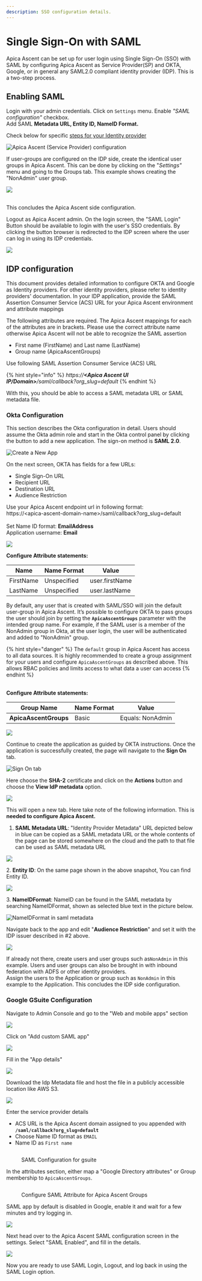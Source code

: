 ```yaml
---
description: SSO configuration details.
---
```


# Single Sign-On with SAML

Apica Ascent can be set up for user login using Single Sign-On (SSO) with SAML by configuring Apica Ascent as Service Provider(SP) and OKTA, Google, or in general any SAML2.0 compliant identity provider (IDP). This is a two-step process.

## Enabling SAML

Login with your admin credentials. Click on `Settings` menu. Enable _"SAML configuration"_ checkbox.\
Add SAML **Metadata URL, Entity ID, NameID Format.**

Check below for specific [steps for your Identity provider](single-sign-on-configuration.md#idp-configuration)

![Apica Ascent (Service Provider) configuration](../.gitbook/assets/screencapture-lq8311-logiq-ai-settings-general-2024-08-27-16_28_55.png)

If user-groups are configured on the IDP side, create the identical user groups in Apica Ascent. This can be done by clicking on the "_Settings"_ menu and going to the Groups tab. This example shows creating the "NonAdmin" user group.

![](../.gitbook/assets/screencapture-lq8311-logiq-ai-groups-2024-08-27-16_29_19.png)

\
This concludes the Apica Ascent side configuration.

Logout as Apica Ascent admin. On the login screen, the "SAML Login" Button should be available to login with the user's SSO credentials. By clicking the button browser is redirected to the IDP screen where the user can log in using its IDP credentials.

![](../.gitbook/assets/screencapture-lq8311-logiq-ai-login-2024-08-27-16_29_35.png)

## IDP configuration

This document provides detailed information to configure OKTA and Google as Identity providers. For other identity providers, please refer to identity providers' documentation. In your IDP application, provide the SAML Assertion Consumer Service (ACS) URL for your Apica Ascent environment and attribute mappings

The following attributes are required. The Apica Ascent mappings for each of the attributes are in brackets. Please use the correct attribute name otherwise Apica Ascent will not be able to recognize the SAML assertion

* First name (FirstName) and Last name (LastName)
* Group name (ApicaAscentGroups)

Use following SAML Assertion Consumer Service (ACS) URL

{% hint style="info" %}
_https://**\<Apica Ascent UI IP/Domain>**/saml/callback?org\_slug=default_
{% endhint %}

With this, you should be able to access a SAML metadata URL or SAML metadata file.

### Okta Configuration

This section describes the Okta configuration in detail. Users should assume the Okta admin role and start in the Okta control panel by clicking the button to add a new application. The sign-on method is **SAML 2.0**.

![Create a New App](../.gitbook/assets/saml-4.png)

On the next screen, OKTA has fields for a few URLs:

* Single Sign-On URL
* Recipient URL
* Destination URL
* Audience Restriction

Use your Apica Ascent endpoint url in following format:\
https://\<apica-ascent-domain-name>/saml/callback?org\_slug=default\
\
Set Name ID format: **EmailAddress**\
Application username: **Email**

![](../.gitbook/assets/saml-5.png)

**Configure Attribute statements:**

| **Name**  | **Name Format** | **Value**      |
| --------- | --------------- | -------------- |
| FirstName | Unspecified     | user.firstName |
| LastName  | Unspecified     | user.lastName  |

By default, any user that is created with SAML/SSO will join the default user-group in Apica Ascent. It’s possible to configure OKTA to pass groups the user should join by setting the **`ApicaAscentGroups`** parameter with the intended group name. For example, if the SAML user is a member of the NonAdmin group in Okta, at the user login, the user will be authenticated and added to "NonAdmin" group.

{% hint style="danger" %}
The `default` group in Apica Ascent has access to all data sources. It is highly recommended to create a group assignment for your users and configure `ApicaAscentGroups` as described above. This allows RBAC policies and limits access to what data a user can access
{% endhint %}

\
**Configure Attribute statements:**

| **Group Name**        | **Name Format** | **Value**        |
| --------------------- | --------------- | ---------------- |
| **ApicaAscentGroups** | Basic           | Equals: NonAdmin |

![](../.gitbook/assets/saml-6.png)

Continue to create the application as guided by OKTA instructions. Once the application is successfully created, the page will navigate to the **Sign On** tab.

![Sign On tab](../.gitbook/assets/saml-7.png)

Here choose the **SHA-2** certificate and click on the **Actions** button and choose the **View IdP metadata** option.

![](../.gitbook/assets/saml-8.png)

This will open a new tab. Here take note of the following information. This is **needed to configure Apica Ascent.**

1. **SAML Metadata URL**: "Identity Provider Metadata" URL depicted below in blue can be copied as a SAML metadata URL or the whole contents of the page can be stored somewhere on the cloud and the path to that file can be used as SAML metadata URL

![](../.gitbook/assets/saml-9.png)

2\. **Entity ID**: On the same page shown in the above snapshot, You can find Entity ID.

![](../.gitbook/assets/saml-10.png)

3\. **NameIDFormat**: NameID can be found in the SAML metadata by searching NameIDFormat, shown as selected blue text in the picture below.

![NameIDFormat in saml metadata](<../.gitbook/assets/saml-11 (1).png>)

Navigate back to the app and edit "**Audience Restriction**" and set it with the IDP issuer described in #2 above.

![](../.gitbook/assets/saml-11.png)

If already not there, create users and user groups such as`NonAdmin` in this example. Users and user groups can also be brought in with inbound federation with ADFS or other identity providers.\
Assign the users to the Application or group such as `NonAdmin` in this example to the Application. This concludes the IDP side configuration.

### Google GSuite Configuration

Navigate to Admin Console and go to the "Web and mobile apps" section

![](<../.gitbook/assets/image (101) (1).png>)

Click on "Add custom SAML app"

![](<../.gitbook/assets/image (88) (1).png>)

Fill in the "App details"

![](<../.gitbook/assets/image (65) (1).png>)

Download the Idp Metadata file and host the file in a publicly accessible location like AWS S3.

![](../.gitbook/assets/saml.png)

Enter the service provider details

* ACS URL is the Apica Ascent domain assigned to you appended with **`/saml/callback?org_slug=default`**
* Choose Name ID format as `EMAIL`
* Name ID as `First name`

<figure><img src="../.gitbook/assets/Screen Shot 2022-11-01 at 3.33.08 PM.png" alt=""><figcaption><p>SAML Configuration for gsuite</p></figcaption></figure>

In the attributes section, either map a "Google Directory attributes" or Group membership to `ApicaAscentGroups`.

<figure><img src="../.gitbook/assets/Screen Shot 2022-11-01 at 3.35.55 PM.png" alt=""><figcaption><p>Configure SAML Attribute for Apica Ascent Groups</p></figcaption></figure>

SAML app by default is disabled in Google, enable it and wait for a few minutes and try logging in.

![](<../.gitbook/assets/image (87) (1).png>)

Next head over to the Apica Ascent SAML configuration screen in the settings. Select "SAML Enabled", and fill in the details.

![](<../.gitbook/assets/image (71) (1).png>)

Now you are ready to use SAML Login, Logout, and log back in using the SAML Login option.
